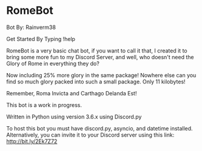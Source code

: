 # RomeBot
Bot By: Rainverm38

Get Started By Typing !help

RomeBot is a very basic chat bot, if you want to call it that, I created it to bring some more fun to my Discord Server, and well, who doesn't need the Glory of Rome in everything they do?

Now including 25% more glory in the same package! Nowhere else can you find so much glory packed into such a small package. Only 11 kilobytes! 

Remember, Roma Invicta and Carthago Delanda Est!

This bot is a work in progress.

Written in Python using version 3.6.x using Discord.py

To host this bot you must have discord.py, asyncio, and datetime installed. Alternatively, you can invite it to your Discord server using this link: http://bit.ly/2Ek7Z72